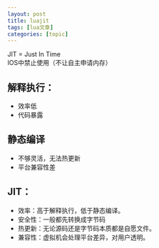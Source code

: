 ```yaml
---
layout: post
title: luajit 
tags: [lua文章]
categories: [topic]
---
```

JIT = Just In Time  
IOS中禁止使用（不让自主申请内存）

## 解释执行：

  * 效率低
  * 代码暴露

## 静态编译

  * 不够灵活，无法热更新
  * 平台兼容性差

## JIT：

  * 效率：高于解释执行，低于静态编译。
  * 安全性：一般都先转换成字节码
  * 热更新：无论源码还是字节码本质都是自愿文件。
  * 兼容性：虚拟机会处理平台差异，对用户透明。
